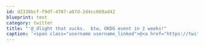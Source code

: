 ```yaml
---
id: d2338bcf-f9df-4787-a07d-2d4cc669ad42
blueprint: text
category: twitter
title: "'@_dlight that sucks.  btw, OKDG event in 2 weeks!"
caption: '<span class="username username_linked">@<a href="https://twitter.com/_dlight" title="Битюцкий Корнилий">_dlight</a></span> that sucks.  btw, OKDG event in 2 weeks!'
---
```

